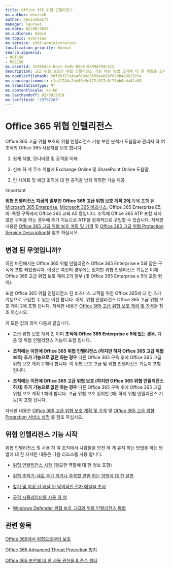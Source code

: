 ```yaml
---
title: Office 365 위협 인텔리전스
ms.author: deniseb
author: denisebmsft
manager: laurawi
ms.date: 02/08/2019
ms.audience: Admin
ms.topic: overview
ms.service: o365-administration
localization_priority: Normal
search.appverid:
- MET150
- MOE150
ms.assetid: 32405da5-bee1-4a4b-82e5-8399df94c512
description: 고급 위협 보호의 위협 인텔리전스 기능 하는 방법 조직에 대 한 위협을 조사, 맬웨어, 피싱와 파트너가 대신 Office 365에서 발견 하는 다른 공격에 응답 하 고 위협 지표에 대 한 검색에 대해 알아봅니다.
ms.openlocfilehash: 5dfd0377c4cafe89c5f69ea080f07d04d892329e
ms.sourcegitcommit: c1c41744c2de89c9e172f817c8f73bb0ada81a58
ms.translationtype: MT
ms.contentlocale: ko-KR
ms.lasthandoff: 02/09/2019
ms.locfileid: "29792263"
---
```

# <a name="office-365-threat-intelligence"></a>Office 365 위협 인텔리전스

Office 365 고급 위협 보호의 위협 인텔리전스 기능 보안 분석가 도움말과 관리자 하 여 조직의 Office 365 사용자를 보호 합니다.
  
1. 쉽게 식별, 모니터링 및 공격을 이해
    
2. 신속 하 게 주소 위협에 Exchange Online 및 SharePoint Online 도움말
    
3. 인 사이트 및 해당 조직에 대 한 공격을 방지 하려면 기술 제공
    
> [!IMPORTANT]
> **위협 인텔리전스 지금의 일부인 Office 365 고급 위협 보호 계획 2에**,이에 포함 된 [Microsoft 365 Enterprise](https://www.microsoft.com/microsoft-365/enterprise/home), [Microsoft 365 비즈니스](https://www.microsoft.com/microsoft-365/business), Office 365 Enterprise E5, 예: 특정 구독에서 Office 365 교육 A5 등입니다. 조직에 Office 365 ATP 포함 되지 않은 구독을 하는 경우에 추가 기능으로 ATP을 잠재적으로 구입할 수 있습니다. 자세한 내용은 [Office 365 고급 위협 보호 계획 및 가격](https://products.office.com/exchange/advance-threat-protection) 및 [Office 365 고급 위협 Protection Service Description](https://docs.microsoft.com/en-us/office365/servicedescriptions/office-365-advanced-threat-protection-service-description#whats-new-in-office-365-advanced-threat-protection-atp)을 참조 하십시오. 
  
## <a name="whats-changing"></a>변경 된 무엇입니까?

이전 버전에서는 Office 365 위협 인텔리전스 Office 365 Enterprise e 5와 같은 구독에 포함 되었습니다. 이것은 여전히 경우에는 있지만 위협 인텔리전스 기능은 이제 Office 365 고급 위협 보호 계획 2의 일부 (및 Office 365 Enterprise e 5에 포함 된이). 

또한 Office 365 위협 인텔리전스 된 비즈니스 고객을 위한 Office 365에 대 한 추가 기능으로 구입할 수 있는 이전 합니다. 이제, 위협 인텔리전스 Office 365 고급 위협 보호 계획 2에 포함 됩니다. 자세한 내용은 [Office 365 고급 위협 보호 계획 및 가격](https://products.office.com/exchange/advance-threat-protection)을 참조 하십시오.

이 모든 값의 의미 다음과 같습니다.

- 고급 위협 보호 계획 2, 이미 **조직에 Office 365 Enterprise e 5에 있는 경우**, 다음 및 위협 인텔리전스 기능이 포함 됩니다.

- **조직에는 이전에 Office 365 위협 인텔리전스 (하지만 하지 Office 365 고급 위협 보호) 추가 기능으로 없던 하는 경우** 다른 Office 365 구독 후에 Office 365 고급 위협 보호 계획 2 해야 합니다. 이 위협 보호 고급 및 위협 인텔리전스 기능이 포함 됩니다. 

- **조직에는 이전에 Office 365 고급 위협 보호 (하지만 Office 365 위협 인텔리전스 하지) 추가 기능으로 없던 하는 경우** 다른 Office 365 구독 후에 Office 365 고급 위협 보호 계획 1 해야 합니다. 고급 위협 보호 있지만 (예: 하지 위협 인텔리전스 기능)이 포함 됩니다.

자세한 내용은 [Office 365 고급 위협 보호 계획 및 가격](https://products.office.com/exchange/advance-threat-protection) 및 [Office 365 고급 위협 Protection 서비스 설명](https://docs.microsoft.com/en-us/office365/servicedescriptions/office-365-advanced-threat-protection-service-description#whats-new-in-office-365-advanced-threat-protection-atp) 를 참조 하십시오.

## <a name="get-started-with-threat-intelligence-capabilities"></a>위협 인텔리전스 기능 시작

위협 인텔리전스 및 사용 하 여 조직에서 사람들을 안전 하 게 유지 하는 방법을 하는 방법에 대 한 자세한 내용은 다음 리소스를 사용 합니다.
  
- [위협 인텔리전스 시작](get-started-with-ti.md) (필요한 역할에 대 한 정보 포함) 
    
- [위협 추적기-새로 추가 되거나 주목할 만한 하는 방법에 대 한 설명](threat-trackers.md)
    
- [찾기 및 지정 된 배달 된 악의적인 전자 메일을 조사](investigate-malicious-email-that-was-delivered.md)
    
- [공격 시뮬레이터를 사용 하 여](attack-simulator.md)
    
- [Windows Defender 위협 보호 고급와 위협 인텔리전스 통합](integrate-office-365-ti-with-wdatp.md)
    
## <a name="related-topics"></a>관련 항목

[Office 365에서 위협으로부터 보호](protect-against-threats.md)
  
[Office 365 Advanced Threat Protection 방지](office-365-atp.md)
  
[Office 365 보안에 대 한 사용 권한을 &amp; 준수 센터](permissions-in-the-security-and-compliance-center.md)
  


